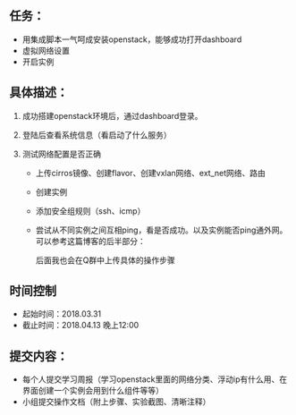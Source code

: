 ## 任务：

- 用集成脚本一气呵成安装openstack，能够成功打开dashboard
- 虚拟网络设置
- 开启实例

## 具体描述：

1. 成功搭建openstack环境后，通过dashboard登录。

2. 登陆后查看系统信息（看启动了什么服务）

3. 测试网络配置是否正确

   - 上传cirros镜像、创建flavor、创建vxlan网络、ext_net网络、路由

   - 创建实例

   - 添加安全组规则（ssh、icmp）

   - 尝试从不同实例之间互相ping，看是否成功。以及实例能否ping通外网。
     可以参考这篇博客的后半部分：

     [https://blog.csdn.net/dylloveyou/article/details/77148560]: https://blog.csdn.net/dylloveyou/article/details/77148560

     后面我也会在Q群中上传具体的操作步骤

## 时间控制

- 起始时间：2018.03.31
- 截止时间：2018.04.13 晚上12:00

## 提交内容：

- 每个人提交学习周报（学习openstack里面的网络分类、浮动ip有什么用、在界面创建一个实例会用到什么组件等等）
- 小组提交操作文档（附上步骤、实验截图、清晰注释）